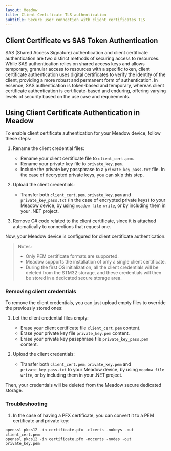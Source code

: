 ```yaml
---
layout: Meadow
title: Client Certificate TLS authentication
subtitle: Secure user connection with client certificates TLS
---
```


## Client Certificate vs SAS Token Authentication

SAS (Shared Access Signature) authentication and client certificate authentication are two distinct methods of securing access to resources. While SAS authentication relies on shared access keys and allows temporary, granular access to resources with a specific token, client certificate authentication uses digital certificates to verify the identity of the client, providing a more robust and permanent form of authentication. In essence, SAS authentication is token-based and temporary, whereas client certificate authentication is certificate-based and enduring, offering varying levels of security based on the use case and requirements.


## Using Client Certificate Authentication in Meadow

To enable client certificate authentication for your Meadow device, follow these steps:

1. Rename the client credential files:
   - Rename your client certificate file to `client_cert.pem`.
   - Rename your private key file to `private_key.pem`.
   - Include the private key passphrase to a `private_key_pass.txt` file. In the case of decrypted private keys, you can skip this step.

2. Upload the client credentials:
   - Transfer both `client_cert.pem`, `private_key.pem` and `private_key_pass.txt` (in the case of encrypted private keys) to your Meadow device, by using `meadow file write`, or by including them in your .NET project.

3. Remove C# code related to the client certificate, since it is attached automatically to connections that request one.
   
Now, your Meadow device is configured for client certificate authentication. 

> Notes:
> - Only PEM certificate formats are supported.
> - Meadow supports the installation of only a single client certificate.
> - During the first OS initialization, all the client credentials will be deleted from the STM32 storage, and these credentials will then be stored in a dedicated secure storage area. 

### Removing client credentials

To remove the client credentials, you can just upload empty files to override the previously stored ones:

1. Let the client credential files empty:
   - Erase your client certificate file `client_cert.pem` content.
   - Erase your private key file `private_key.pem` content.
   - Erase your private key passphrase file `private_key_pass.pem` content.

2. Upload the client credentials:
   - Transfer both `client_cert.pem`, `private_key.pem` and `private_key_pass.txt` to your Meadow device, by using `meadow file write`, or by including them in your .NET project.

Then, your credentials will be deleted from the Meadow secure dedicated storage.

### Troubleshooting

1. In the case of having a PFX certificate, you can convert it to a PEM certificate and private key:

```shell
openssl pkcs12 -in certificate.pfx -clcerts -nokeys -out client_cert.pem
openssl pkcs12 -in certificate.pfx -nocerts -nodes -out private_key.pem
```
